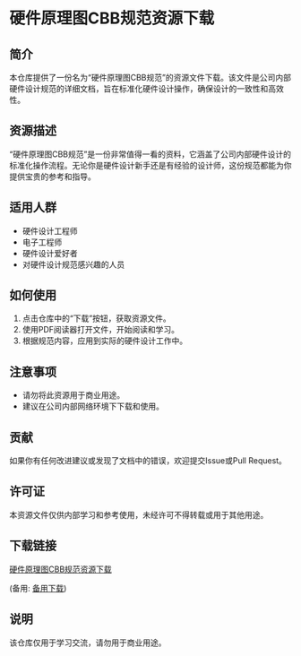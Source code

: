 # 硬件原理图CBB规范资源下载

## 简介
本仓库提供了一份名为“硬件原理图CBB规范”的资源文件下载。该文件是公司内部硬件设计规范的详细文档，旨在标准化硬件设计操作，确保设计的一致性和高效性。

## 资源描述
“硬件原理图CBB规范”是一份非常值得一看的资料，它涵盖了公司内部硬件设计的标准化操作流程。无论你是硬件设计新手还是有经验的设计师，这份规范都能为你提供宝贵的参考和指导。

## 适用人群
- 硬件设计工程师
- 电子工程师
- 硬件设计爱好者
- 对硬件设计规范感兴趣的人员

## 如何使用
1. 点击仓库中的“下载”按钮，获取资源文件。
2. 使用PDF阅读器打开文件，开始阅读和学习。
3. 根据规范内容，应用到实际的硬件设计工作中。

## 注意事项
- 请勿将此资源用于商业用途。
- 建议在公司内部网络环境下下载和使用。

## 贡献
如果你有任何改进建议或发现了文档中的错误，欢迎提交Issue或Pull Request。

## 许可证
本资源文件仅供内部学习和参考使用，未经许可不得转载或用于其他用途。

## 下载链接
[硬件原理图CBB规范资源下载](https://pan.quark.cn/s/0ae037f11d66) 

(备用: [备用下载](https://pan.baidu.com/s/1C8Ct9V7nteAsHVzwK-bZ8Q?pwd=1234))

## 说明

该仓库仅用于学习交流，请勿用于商业用途。
